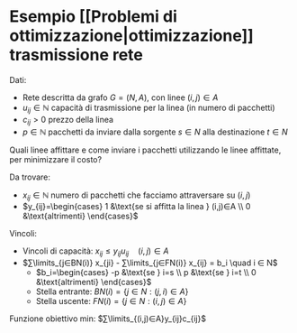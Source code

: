 # Esempio [[Problemi di ottimizzazione|ottimizzazione]] trasmissione rete

Dati:
- Rete descritta da grafo $G=(N,A)$, con linee $(i,j)∈A$
- $u_{ij}∈ℕ$ capacità di trasmissione per la linea (in numero di pacchetti)
- $c_{ij}>0$ prezzo della linea
- $p∈ℕ$ pacchetti da inviare dalla sorgente $s∈N$ alla destinazione $t∈N$

Quali linee affittare e come inviare i pacchetti utilizzando le linee affittate, per minimizzare il costo?

Da trovare:
- $x_{ij}∈ℕ$ numero di pacchetti che facciamo attraversare su $(i,j)$
- $y_{ij}=\begin{cases} 1 &\text{se si affitta la linea } (i,j)∈A \\ 0 &\text{altrimenti} \end{cases}$

Vincoli:
- Vincoli di capacità: $x_{ij}≤y_{ij}u_{ij} \quad (i,j)∈A$
- $∑\limits_{j∈BN(i)} x_{ji} - ∑\limits_{j∈FN(i)} x_{ij} = b_i \quad i ∈ N$
	- $b_i=\begin{cases} -p &\text{se } i=s \\ p &\text{se } i=t \\ 0 &\text{altrimenti} \end{cases}$
	- Stella entrante: $BN(i)=\{j ∈ N : (j,i) ∈ A\}$
	- Stella uscente: $FN(i)=\{j ∈ N : (i,j) ∈ A\}$

Funzione obiettivo min: $∑\limits_{(i,j)∈A}y_{ij}c_{ij}$

